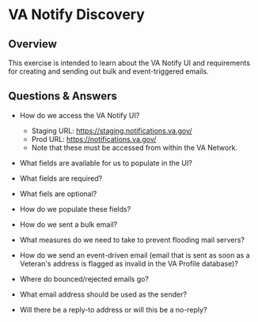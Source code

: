# VA Notify Discovery

## Overview
This exercise is intended to learn about the VA Notify UI and requirements for creating and sending out bulk and event-triggered emails. 

## Questions & Answers
- How do we access the VA Notify UI?
  - Staging URL: https://staging.notifications.va.gov/ 
  - Prod URL: https://notifications.va.gov/
  - Note that these must be accessed from within the VA Network.

- What fields are available for us to populate in the UI?
- What fields are required?
- What fiels are optional?
- How do we populate these fields?
- How do we sent a bulk email?
- What measures do we need to take to prevent flooding mail servers?
- How do we send an event-driven email (email that is sent as soon as a Veteran's address is flagged as invalid in the VA Profile database)?
- Where do bounced/rejected emails go?
- What email address should be used as the sender?
- Will there be a reply-to address or will this be a no-reply?
